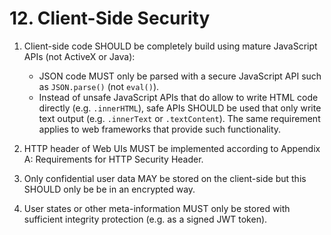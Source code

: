 # 12. Client-Side Security

1. Client-side code SHOULD be completely build using mature JavaScript APIs (not ActiveX or Java):
    - JSON code MUST only be parsed with a secure JavaScript API such as `JSON.parse()` (not `eval()`).
    - Instead of unsafe JavaScript APIs that do allow to write HTML code directly (e.g. `.innerHTML`), safe APIs SHOULD be used that only write text output (e.g. `.innerText` or `.textContent`). The same requirement applies to web frameworks that provide such functionality.

3. HTTP header of Web UIs MUST be implemented according to Appendix A: Requirements for HTTP Security Header.
4. Only confidential user data MAY be stored on the client-side but this SHOULD only be be in an encrypted way.
5. User states or other meta-information MUST only be stored with sufficient integrity protection (e.g. as a signed JWT token).
